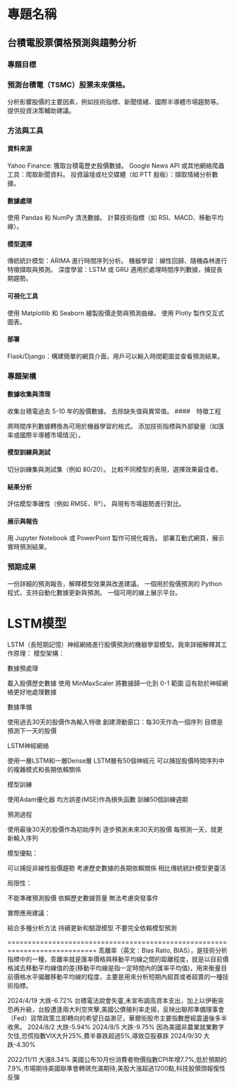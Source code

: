 #  專題名稱
## 台積電股票價格預測與趨勢分析

### 專題目標
### 預測台積電（TSMC）股票未來價格。
分析影響股價的主要因素，例如技術指標、新聞情緒、國際半導體市場趨勢等。
提供投資決策輔助建議。
### 方法與工具
#### 資料來源

Yahoo Finance: 獲取台積電歷史股價數據。
Google News API 或其他網絡爬蟲工具：爬取新聞資料。
投資論壇或社交媒體（如 PTT 股板）：擷取情緒分析數據。
#### 數據處理

使用 Pandas 和 NumPy 清洗數據。
計算技術指標（如 RSI、MACD、移動平均線）。
#### 模型選擇

傳統統計模型：ARIMA 進行時間序列分析。
機器學習：線性回歸、隨機森林進行特徵擷取與預測。
深度學習：LSTM 或 GRU 適用於處理時間序列數據，捕捉長期趨勢。
#### 可視化工具

使用 Matplotlib 和 Seaborn 繪製股價走勢與預測曲線。
使用 Plotly 製作交互式圖表。
#### 部署

Flask/Django：構建簡單的網頁介面，用戶可以輸入時間範圍並查看預測結果。


### 專題架構
#### 數據收集與清理

收集台積電過去 5-10 年的股價數據。
去除缺失值與異常值。
####　特徵工程

將時間序列數據轉換為可用於機器學習的格式。
添加技術指標與外部變量（如匯率或國際半導體市場情況）。
#### 模型訓練與測試

切分訓練集與測試集（例如 80/20）。
比較不同模型的表現，選擇效果最佳者。
#### 結果分析

評估模型準確性（例如 RMSE、R²）。
與現有市場趨勢進行對比。
#### 展示與報告

用 Jupyter Notebook 或 PowerPoint 製作可視化報告。
部署互動式網頁，展示實時預測結果。


### 預期成果
一份詳細的預測報告，解釋模型效果與改進建議。
一個用於股價預測的 Python 程式，支持自動化數據更新與預測。
一個可用的線上展示平台。



# LSTM模型
LSTM（長短期記憶）神經網絡進行股價預測的機器學習模型。我來詳細解釋其工作原理：
模型架構：

數據預處理


載入股價歷史數據
使用 MinMaxScaler 將數據歸一化到 0-1 範圍
這有助於神經網絡更好地處理數據


數據準備


使用過去30天的股價作為輸入特徵
創建滑動窗口：每30天作為一個序列
目標是預測下一天的股價


LSTM神經網絡


使用一層LSTM和一層Dense層
LSTM層有50個神經元
可以捕捉股價時間序列中的複雜模式和長期依賴關係


模型訓練


使用Adam優化器
均方誤差(MSE)作為損失函數
訓練50個訓練週期


預測過程


使用最後30天的股價作為初始序列
逐步預測未來30天的股價
每預測一天，就更新輸入序列

模型優點：

可以捕捉非線性股價趨勢
考慮歷史數據的長期依賴關係
相比傳統統計模型更靈活

局限性：

不能準確預測股價
依賴歷史數據質量
無法考慮突發事件

實際應用建議：

結合多種分析方法
持續更新和驗證模型
不要完全依賴模型預測

============================================================================
乖離率（英文：Bias Ratio, BIAS），是技術分析指標中的一種，乖離率就是匯率價格與移動平均線之間的距離程度，就是以目前價格減去移動平均線值的差(移動平均線是指一定時間內的匯率平均值)，用來衡量目前價格水平偏離移動平均線的程度，主要是用來分析短期內超買或者超賣的一種技術指標。

2024/4/19 大跌-6.72%  台積電法說會失靈,未宣布調高資本支出，加上以伊衝突恐再升級，台股遭逢兩大利空夾擊,美國公債殖利率走揚，反映出聯邦準備理事會（Fed）貨幣政策立即轉向的希望日益渺茫，華爾街股市主要指數歷經震盪後多半收黑。
2024/8/2 大跌-5.94%
2024/8/5 大跌-9.75% 因為美國非農業就業數字欠佳,恐慌指數VIX大升25%,費半暴跌超過5%,導致亞股暴跌
2024/9/30 大跌-4.30% 

2022/11/11 大漲8.34% 美國公布10月份消費者物價指數CPI年增7.7%,低於預期的7.9%,市場期待美國聯準會轉鴿充滿期待,美股大漲超過1200點,科技股領頭報復性反彈